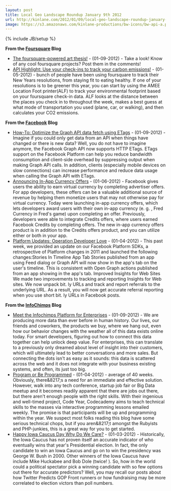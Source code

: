 ```yaml
---
layout: post
title: Local Geo Landscape Roundup January 9th 2012
url: http://kinlane.com/2012/01/09/local-geo-landscape-roundup-january-9th-2012/
image: https://s3.amazonaws.com/kinlane-productions/bw-icons/bw-api-a.png
---
```

{% include JB/setup %}
<strong>From the <a href="http://feeds.feedburner.com/thefoursquareblog">Foursquare</a> Blog</strong>
<ul>
     <li>
          <a href="http://feedproxy.google.com/~r/thefoursquareblog/~3/Tr7YLvbX9Mc/">The foursquare-powered art thesis!</a> - (01-09-2012) - Take a look! Know of any cool foursquare projects? Post them in the comments!
     </li>
     <li>
          <a href="http://feedproxy.google.com/~r/thefoursquareblog/~3/dqtAGtLRKtU/">API Highlight: Use your check-ins to track your carbon emissions!</a> - (01-05-2012) - bunch of people have been using foursquare to track their New Years resolutions, from staying fit to eating healthy. If one of your resolutions is to be greener this year, you can start by using the AMEE Location Foot printer(ALF) to track your environmental footprint based on your foursquare check-in data. ALF looks at the distance between the places you check in to throughout the week, makes a best guess at what mode of transportation you used (plane, car, or walking), and then calculates your CO2 emissions.
     </li>
</ul><strong>From the <a href="http://developers.facebook.com/blog/feed">Facebook</a> Blog</strong>
<ul>
     <li>
          <a href="http://working.laneworks.net/gather/">How-To: Optimize the Graph API data fetch using ETags</a> - (01-09-2012) - Imagine if you could only get data from an API when things have changed or there is new data? Well, you do not have to imagine anymore, the Facebook Graph API now supports HTTP ETags. ETags support on the Facebook Platform can help you reduce bandwidth consumption and client-side overhead by suppressing output when making Graph API calls. In addition, clients (especially mobile devices on slow connections) can increase performance and reduce data usage when calling the Graph API with ETags.
     </li>
     <li>
          <a href="http://working.laneworks.net/gather/">Announcing In-App Currency Offers</a> - (01-06-2012) - Facebook gives users the ability to earn virtual currency by completing advertiser offers. For app developers, these offers can be a valuable additional source of revenue by helping them monetize users that may not otherwise pay for virtual currency. Today were launching in-app currency offers, which lets developers award users with their own in-app currency (e. g. , Fred Currency in Fred's game) upon completing an offer. Previously, developers were able to integrate Credits offers, where users earned Facebook Credits by completing offers. The new in-app currency offers product is in addition to the Credits offers product, and you can utilize either or both in your app.
     </li>
     <li>
          <a href="http://working.laneworks.net/gather/">Platform Updates: Operation Developer Love</a> - (01-04-2012) - This past week, we provided an update on our Facebook Platform SDKs, a retrospective of Platform changes in 2011 and launched the following changes:Stories In Timeline App Tab Stories published from an app using Feed dialog or Graph API will now show in the app's tab on the user's timeline. This is consistent with Open Graph actions published from an app showing in the app's tab. Improved Insights for Web Sites We made two improvements to tracking and reporting Insights for Web sites. We now unpack bit. ly URLs and track and report referrals to the underlying URL. As a result, you will now get accurate referral reporting when you use short bit. ly URLs in Facebook posts.
     </li>
</ul><strong>From the <a href="http://feeds.feedburner.com/infochimps-blog">InfoChimps</a> Blog</strong>
<ul>
     <li>
          <a href="http://feedproxy.google.com/~r/infochimps-blog/~3/04Jbor0LvD8/">Meet the Infochimps Platform for Enterprises</a> - (01-09-2012) - We are producing more data than ever before in human history. Our lives, our friends and coworkers, the products we buy, where we hang out, even how our behavior changes with the weather all of this data exists online today. For smart developers, figuring out how to connect this data together can help unlock deep value. For enterprises, this can translate to a previously only dreamed about level of insight into their customers, which will ultimately lead to better conversations and more sales. But connecting the dots isn't as easy as it sounds: this data is scattered across the web and it does not integrate with your business existing systems, and often, its just too big.
     </li>
     <li>
          <a href="http://feedproxy.google.com/~r/infochimps-blog/~3/AW7dulT1sDw/">Program or Be Programmed</a> - (01-04-2012) - average of 40 weeks. Obviously, there&amp;8217;s a need for an immediate and effective solution. However, walk into any tech conference, startup job fair or Big Data meetup and it becomes readily apparent that there are jobs out there, but there aren't enough people with the right skills. With their ingenious and well-timed project, Code Year, Codecademy aims to teach technical skills to the masses via interactive programming lessons emailed weekly. The promise is that participants will be up and programming within the year. We suspect most folks reading this blog have some serious technical chops, but if you aren&amp;8217;t amongst the Rubyists and PHP-junkies, this is a great way for you to get started.
     </li>
     <li>
          <a href="http://feedproxy.google.com/~r/infochimps-blog/~3/C5SNkX9fZ9U/">Happy Iowa Caucus Day Why Do We Care?</a> - (01-03-2012) - Historically, the Iowa Caucus has not proven itself an accurate indicator of who eventually wins that year's Presidential election. In fact, the only candidate to win an Iowa Caucus and go on to win the presidency was George W. Bush in 2000. Other winners of the Iowa Caucus have include Mike Huckabee and Bob Dole (twice! ). So, how in the world could a political spectator pick a winning candidate with so few options out there for accurate predictors? Well, you may recall our posts about how Twitter Predicts GOP Front runners or how fundraising may be more correlated to election victors than poll numbers.
     </li>
</ul>